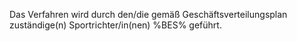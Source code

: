 Das Verfahren wird durch den/die gemäß Geschäftsverteilungsplan zuständige(n) Sportrichter/in(nen) %BES% geführt. 